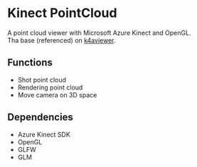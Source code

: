 # Kinect PointCloud
A point cloud viewer with Microsoft Azure Kinect and OpenGL.<br>
Tha base (referenced) on [k4aviewer](https://github.com/microsoft/Azure-Kinect-Sensor-SDK/tree/develop/tools/k4aviewer).


## Functions
- Shot point cloud
- Rendering point cloud
- Move camera on 3D space


## Dependencies
- Azure Kinect SDK
- OpenGL
- GLFW
- GLM
